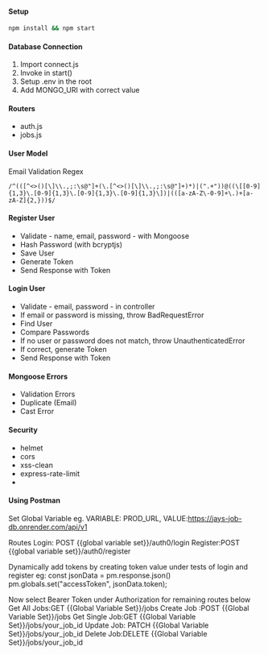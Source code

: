 #### Setup

```bash
npm install && npm start
```

#### Database Connection

1. Import connect.js
2. Invoke in start()
3. Setup .env in the root
4. Add MONGO_URI with correct value

#### Routers

- auth.js
- jobs.js

#### User Model

Email Validation Regex

```regex
/^(([^<>()[\]\\.,;:\s@"]+(\.[^<>()[\]\\.,;:\s@"]+)*)|(".+"))@((\[[0-9]{1,3}\.[0-9]{1,3}\.[0-9]{1,3}\.[0-9]{1,3}\])|(([a-zA-Z\-0-9]+\.)+[a-zA-Z]{2,}))$/
```

#### Register User

- Validate - name, email, password - with Mongoose
- Hash Password (with bcryptjs)
- Save User
- Generate Token
- Send Response with Token

#### Login User

- Validate - email, password - in controller
- If email or password is missing, throw BadRequestError
- Find User
- Compare Passwords
- If no user or password does not match, throw UnauthenticatedError
- If correct, generate Token
- Send Response with Token

#### Mongoose Errors

- Validation Errors
- Duplicate (Email)
- Cast Error

#### Security

- helmet
- cors
- xss-clean
- express-rate-limit
- 
#### Using Postman

Set Global Variable
eg. VARIABLE: PROD_URL, VALUE:https://jays-job-db.onrender.com/api/v1

Routes
Login: POST {{global variable set}}/auth0/login
Register:POST {{global variable set}}/auth0/register

Dynamically add tokens by creating token value under tests of login and register 
eg: const jsonData = pm.response.json()
pm.globals.set("accessToken", jsonData.token);

Now select Bearer Token under Authorization for remaining routes below
Get All Jobs:GET  {{Global Variable Set}}/jobs
Create Job :POST  {{Global Variable Set}}/jobs
Get Single Job:GET   {{Global Variable Set}}/jobs/your_job_id
Update Job: PATCH {{Global Variable Set}}/jobs/your_job_id
Delete Job:DELETE {{Global Variable Set}}/jobs/your_job_id
